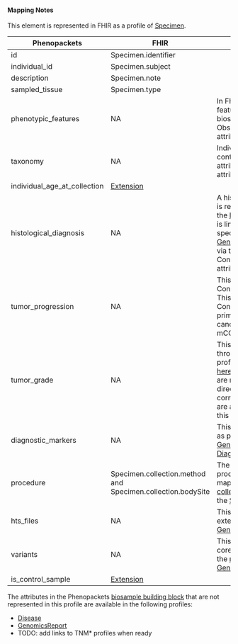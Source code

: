 #### Mapping Notes

This element is represented in FHIR as a profile of [Specimen](https://www.hl7.org/fhir/specimen.html).

| Phenopackets                    | FHIR                                                                         | Comments                                                                                          |
| ------------------------------- | ---------------------------------------------------------------------------- | ------------------------------------------------------------------------------------------------- |
| id                              | Specimen.identifier                                                          |                                                                                                   |
| individual\_id                  | Specimen.subject                                                             |                                                                                                   |
| description                     | Specimen.note                                                                |                                                                                                   |
| sampled\_tissue                 | Specimen.type                                                                |                                                                                                   |
| phenotypic\_features            | NA                                                                           | In FHIR, phenotypic features are linked to biosamples through the Observation.specimen attribute. |
| taxonomy                        | NA                                                                           | Individuals already contain a taxonomy attribute so this attribute is not needed.                 |
| individual\_age\_at\_collection | [Extension](StructureDefinition-biosample-individual-age-at-collection.html) |                                                                                                   |
| histological\_diagnosis         | NA                                                                           | A histological diagnosis is represented using the [Disease](StructureDefinition-Disease.html) profile and is linked to the specimen through a [GenomicsReport](StructureDefinition-GenomicsReport.html) profile via the Condition.evidence attribute. |
| tumor\_progression              | NA                                                                           | This is represented in Condition.clinicalStatus. This IG uses profiles on Condition to represent primary and secondary cancers, aligning to mCODE. |
| tumor\_grade                    | NA                                                                           | This is represented through the TNM\* profiles in mCODE (see [here](http://standardhealthrecord.org/guides/mcode/profiles.html)). These profiles are not imported directly but corresponding profiles are available as part of this IG. |  
| diagnostic\_markers             | NA                                                                           | This is a result reported as part of a [GenomicsReport](StructureDefinition-GenomicsReport.html) or [DiagnosticReport](https://www.hl7.org/fhir/diagnosticreport.html). |
| procedure                       | Specimen.collection.method and Specimen.collection.bodySite                  | The Phenopackets procedure element maps to the internal [collection](https://www.hl7.org/fhir/specimen-definitions.html#Specimen.collection) element in the [Specimen](https://www.hl7.org/fhir/specimen.html) resource. |
| hts\_files                      | NA                                                                           | This attribute is an extension on [GenomicsReport](StructureDefinition-GenomicsReport.html).       |
| variants                        | NA                                                                           | This attribute coresponds to one of the [result slices](http://build.fhir.org/ig/HL7/genomics-reporting/genomics-report-definitions.html#DiagnosticReport.result:variant) of a [GenomicsReport](StructureDefinition-GenomicsReport.html).               |
| is\_control\_sample             |[Extension](StructureDefinition-biosample-control.html)                       |                                                                                                    |

The attributes in the Phenopackets [biosample building block](https://phenopackets-schema.readthedocs.io/en/latest/biosample.html) that are not represented in this profile are available in the following profiles:

* [Disease](StructureDefinition-Disease.html)
* [GenomicsReport](StructureDefinition-GenomicsReport.html)
* TODO: add links to TNM\* profiles when ready


